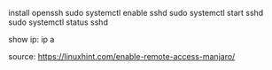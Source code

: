 install openssh
sudo systemctl enable sshd
sudo systemctl start sshd
sudo systemctl status sshd

show ip:
ip a

source: https://linuxhint.com/enable-remote-access-manjaro/